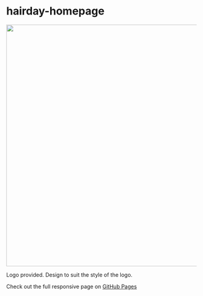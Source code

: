 # hairday-homepage
<img src="https://cdn.dribbble.com/userupload/11586299/file/original-e8322cb3ff0f72084a08c808373bc7da.png?resize=752x" alt="" width="640" height="auto">

Logo provided. Design to suit the style of the logo.

Check out the full responsive page on <a href="https://marthakatharina.github.io/hairday-homepage/" target="_blank">GitHub Pages</a>
